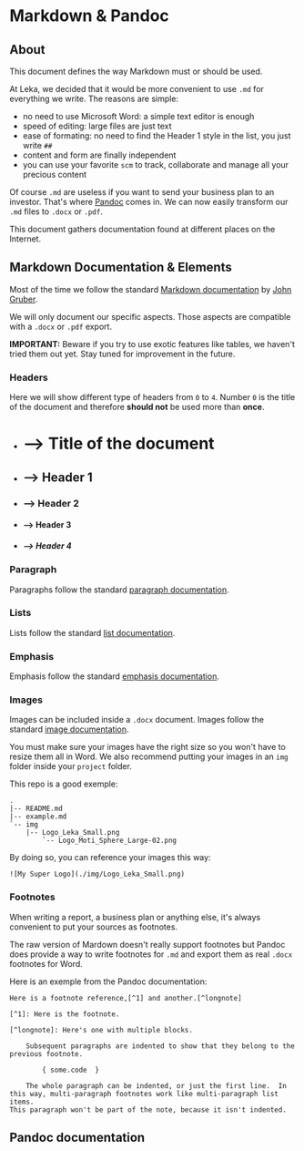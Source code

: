 # Markdown & Pandoc

## About

This document defines the way Markdown must or should be used.

At Leka, we decided that it would be more convenient to use `.md` for everything we write. The reasons are simple:

*	no need to use Microsoft Word: a simple text editor is enough
*	speed of editing: large files are just text
*	ease of formating: no need to find the Header 1 style in the list, you just write `##`
*	content and form are finally independent
*	you can use your favorite `scm` to track, collaborate and manage all your precious content

Of course `.md` are useless if you want to send your business plan to an investor. That's where [Pandoc](http://johnmacfarlane.net/pandoc/) comes in. We can now easily transform our `.md` files to `.docx` or `.pdf`.

This document gathers documentation found at different places on the Internet.

## Markdown Documentation & Elements

Most of the time we follow the standard [Markdown documentation](https://daringfireball.net/projects/markdown/syntax) by [John Gruber](https://daringfireball.net/).

We will only document our specific aspects. Those aspects are compatible with a `.docx` or `.pdf` export.

**IMPORTANT:** Beware if you try to use exotic features like tables, we haven't tried them out yet. Stay tuned for improvement in the future.

### Headers

Here we will show different type of headers from `0` to `4`. Number `0` is the title of the document and therefore **should not** be used more than **once**.

*	# --> Title of the document
*	## --> Header 1
*	### --> Header 2
*	#### --> Header 3
*	##### --> Header 4

### Paragraph

Paragraphs follow the standard [paragraph documentation](https://daringfireball.net/projects/markdown/syntax#p).

### Lists

Lists follow the standard [list documentation](https://daringfireball.net/projects/markdown/syntax#list).

### Emphasis

Emphasis follow the standard [emphasis documentation](https://daringfireball.net/projects/markdown/syntax#em).

### Images

Images can be included inside a `.docx` document. Images follow the standard [image documentation](https://daringfireball.net/projects/markdown/syntax#img).

You must make sure your images have the right size so you won't have to resize them all in Word. We also recommend putting your images in an `img` folder inside your `project` folder.

This repo is a good exemple:

```
.
|-- README.md
|-- example.md
`-- img
    |-- Logo_Leka_Small.png
	    `-- Logo_Moti_Sphere_Large-02.png
```

By doing so, you can reference your images this way:

```
![My Super Logo](./img/Logo_Leka_Small.png)
```

### Footnotes

When writing a report, a business plan or anything else, it's always convenient to put your sources as footnotes.

The raw version of Mardown doesn't really support footnotes but Pandoc does provide a way to write footnotes for `.md` and export them as real `.docx` footnotes for Word.

Here is an exemple from the Pandoc documentation:

```
Here is a footnote reference,[^1] and another.[^longnote]

[^1]: Here is the footnote.

[^longnote]: Here's one with multiple blocks.

	Subsequent paragraphs are indented to show that they belong to the previous footnote.

		{ some.code  }

	The whole paragraph can be indented, or just the first line.  In this way, multi-paragraph footnotes work like multi-paragraph list items.
This paragraph won't be part of the note, because it isn't indented.
```

## Pandoc documentation


